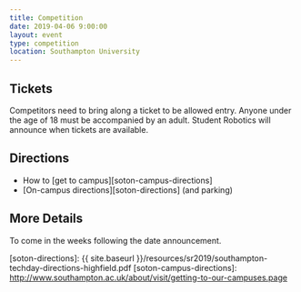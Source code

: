 ```yaml
---
title: Competition
date: 2019-04-06 9:00:00
layout: event
type: competition
location: Southampton University
---
```


## Tickets

Competitors need to bring along a ticket to be allowed entry. Anyone under the
age of 18 must be accompanied by an adult. Student Robotics will announce when
tickets are available.

## Directions

* How to [get to campus][soton-campus-directions]
* [On-campus directions][soton-directions] (and parking)

## More Details

To come in the weeks following the date announcement.

[soton-directions]: {{ site.baseurl }}/resources/sr2019/southampton-techday-directions-highfield.pdf
[soton-campus-directions]: http://www.southampton.ac.uk/about/visit/getting-to-our-campuses.page
